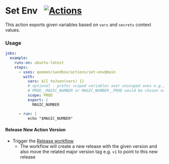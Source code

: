 # Set Env &nbsp; [![Actions](https://img.shields.io/badge/qoomon-GitHub%20Actions-blue)](https://github.com/qoomon/actions)

This action exports given variables based on `vars` and `secrets` context values.

### Usage
```yaml
jobs:
  example:
    runs-on: ubuntu-latest
    steps:
      - uses: qoomon/sandbox/actions/set-env@main
        with:
          vars: ${{ toJson(vars) }}
          # optional - prefer scoped variables over unscoped ones e.g.,
          # PROD__MAGIC_NUMBER or MAGIC_NUMBER__PROD would be chosen over MAGIC_NUMBER
          scope: PROD
          export: |
            MAGIC_NUMBER

      - run: |
          echo "$MAGIC_NUMBER"
```

#### Release New Action Version
- Trigger the [Release workflow](../../actions/workflows/release.yaml)
  - The workflow will create a new release with the given version and also move the related major version tag e.g. `v1` to point to this new release
